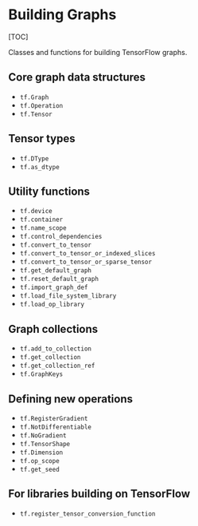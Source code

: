 # Building Graphs
[TOC]

Classes and functions for building TensorFlow graphs.

## Core graph data structures

*   `tf.Graph`
*   `tf.Operation`
*   `tf.Tensor`

## Tensor types

*   `tf.DType`
*   `tf.as_dtype`

## Utility functions

*   `tf.device`
*   `tf.container`
*   `tf.name_scope`
*   `tf.control_dependencies`
*   `tf.convert_to_tensor`
*   `tf.convert_to_tensor_or_indexed_slices`
*   `tf.convert_to_tensor_or_sparse_tensor`
*   `tf.get_default_graph`
*   `tf.reset_default_graph`
*   `tf.import_graph_def`
*   `tf.load_file_system_library`
*   `tf.load_op_library`

## Graph collections

*   `tf.add_to_collection`
*   `tf.get_collection`
*   `tf.get_collection_ref`
*   `tf.GraphKeys`

## Defining new operations

*   `tf.RegisterGradient`
*   `tf.NotDifferentiable`
*   `tf.NoGradient`
*   `tf.TensorShape`
*   `tf.Dimension`
*   `tf.op_scope`
*   `tf.get_seed`

## For libraries building on TensorFlow

*   `tf.register_tensor_conversion_function`
